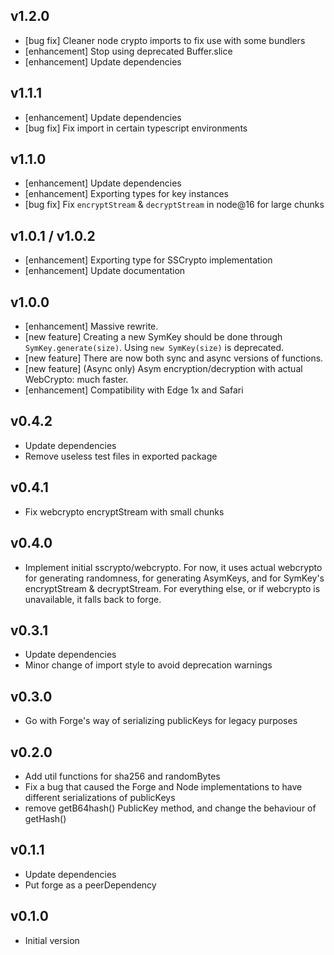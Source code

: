 ## v1.2.0
- \[bug fix\] Cleaner node crypto imports to fix use with some bundlers
- \[enhancement\] Stop using deprecated Buffer.slice
- \[enhancement\] Update dependencies


## v1.1.1
- \[enhancement\] Update dependencies
- \[bug fix\] Fix import in certain typescript environments


## v1.1.0
- \[enhancement\] Update dependencies
- \[enhancement\] Exporting types for key instances
- \[bug fix\] Fix `encryptStream` & `decryptStream` in node@16 for large chunks


## v1.0.1 / v1.0.2

- \[enhancement\] Exporting type for SSCrypto implementation
- \[enhancement\] Update documentation


## v1.0.0

- \[enhancement\] Massive rewrite.
- \[new feature\] Creating a new SymKey should be done through `SymKey.generate(size)`. Using `new SymKey(size)` is deprecated.
- \[new feature\] There are now both sync and async versions of functions.
- \[new feature\] (Async only) Asym encryption/decryption with actual WebCrypto: much faster.
- \[enhancement\] Compatibility with Edge 1x and Safari


## v0.4.2

- Update dependencies
- Remove useless test files in exported package


## v0.4.1

- Fix webcrypto encryptStream with small chunks


## v0.4.0

- Implement initial sscrypto/webcrypto. For now, it uses actual webcrypto for generating randomness, for generating AsymKeys, and for SymKey's encryptStream & decryptStream. For everything else, or if webcrypto is unavailable, it falls back to forge.


## v0.3.1

- Update dependencies
- Minor change of import style to avoid deprecation warnings


## v0.3.0

- Go with Forge's way of serializing publicKeys for legacy purposes


## v0.2.0

- Add util functions for sha256 and randomBytes
- Fix a bug that caused the Forge and Node implementations to have different serializations of publicKeys
- remove getB64hash() PublicKey method, and change the behaviour of getHash()


## v0.1.1

- Update dependencies
- Put forge as a peerDependency


## v0.1.0

- Initial version
